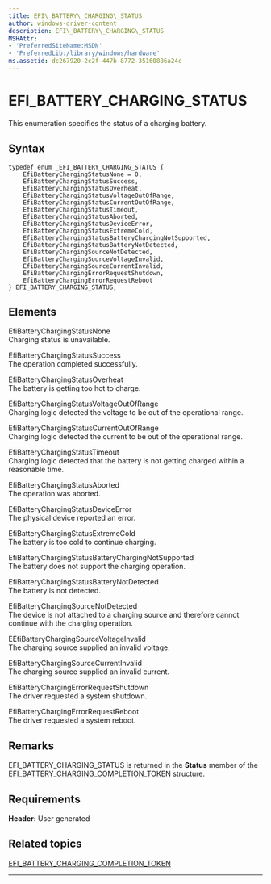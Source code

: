 ```yaml
---
title: EFI\_BATTERY\_CHARGING\_STATUS
author: windows-driver-content
description: EFI\_BATTERY\_CHARGING\_STATUS
MSHAttr:
- 'PreferredSiteName:MSDN'
- 'PreferredLib:/library/windows/hardware'
ms.assetid: dc267920-2c2f-447b-8772-35160886a24c
---
```


# EFI\_BATTERY\_CHARGING\_STATUS


This enumeration specifies the status of a charging battery.

## Syntax


``` syntax
typedef enum _EFI_BATTERY_CHARGING_STATUS {      
    EfiBatteryChargingStatusNone = 0,
    EfiBatteryChargingStatusSuccess,
    EfiBatteryChargingStatusOverheat,
    EfiBatteryChargingStatusVoltageOutOfRange,
    EfiBatteryChargingStatusCurrentOutOfRange,
    EfiBatteryChargingStatusTimeout,
    EfiBatteryChargingStatusAborted,
    EfiBatteryChargingStatusDeviceError,
    EfiBatteryChargingStatusExtremeCold,
    EfiBatteryChargingStatusBatteryChargingNotSupported,
    EfiBatteryChargingStatusBatteryNotDetected,
    EfiBatteryChargingSourceNotDetected,
    EfiBatteryChargingSourceVoltageInvalid,
    EfiBatteryChargingSourceCurrentInvalid,
    EfiBatteryChargingErrorRequestShutdown,
    EfiBatteryChargingErrorRequestReboot
} EFI_BATTERY_CHARGING_STATUS;
```

## Elements


<a href="" id="efibatterychargingstatusnone"></a>EfiBatteryChargingStatusNone  
Charging status is unavailable.

<a href="" id="efibatterychargingstatussuccess"></a>EfiBatteryChargingStatusSuccess  
The operation completed successfully.

<a href="" id="efibatterychargingstatusoverheat"></a>EfiBatteryChargingStatusOverheat  
The battery is getting too hot to charge.

<a href="" id="efibatterychargingstatusvoltageoutofrange"></a>EfiBatteryChargingStatusVoltageOutOfRange  
Charging logic detected the voltage to be out of the operational range.

<a href="" id="efibatterychargingstatuscurrentoutofrange"></a>EfiBatteryChargingStatusCurrentOutOfRange  
Charging logic detected the current to be out of the operational range.

<a href="" id="efibatterychargingstatustimeout"></a>EfiBatteryChargingStatusTimeout  
Charging logic detected that the battery is not getting charged within a reasonable time.

<a href="" id="efibatterychargingstatusaborted"></a>EfiBatteryChargingStatusAborted  
The operation was aborted.

<a href="" id="efibatterychargingstatusdeviceerror"></a>EfiBatteryChargingStatusDeviceError  
The physical device reported an error.

<a href="" id="efibatterychargingstatusextremecold"></a>EfiBatteryChargingStatusExtremeCold  
The battery is too cold to continue charging.

<a href="" id="efibatterychargingstatusbatterychargingnotsupported"></a>EfiBatteryChargingStatusBatteryChargingNotSupported  
The battery does not support the charging operation.

<a href="" id="efibatterychargingstatusbatterynotdetected"></a>EfiBatteryChargingStatusBatteryNotDetected  
The battery is not detected.

<a href="" id="efibatterychargingsourcenotdetected"></a>EfiBatteryChargingSourceNotDetected  
The device is not attached to a charging source and therefore cannot continue with the charging operation.

<a href="" id="eefibatterychargingsourcevoltageinvalid"></a>EEfiBatteryChargingSourceVoltageInvalid  
The charging source supplied an invalid voltage.

<a href="" id="efibatterychargingsourcecurrentinvalid"></a>EfiBatteryChargingSourceCurrentInvalid  
The charging source supplied an invalid current.

<a href="" id="efibatterychargingerrorrequestshutdown"></a>EfiBatteryChargingErrorRequestShutdown  
The driver requested a system shutdown.

<a href="" id="efibatterychargingerrorrequestreboot"></a>EfiBatteryChargingErrorRequestReboot  
The driver requested a system reboot.

## Remarks


EFI\_BATTERY\_CHARGING\_STATUS is returned in the **Status** member of the [EFI\_BATTERY\_CHARGING\_COMPLETION\_TOKEN](efi-battery-charging-completion-token.md) structure.

## Requirements


**Header:** User generated

## Related topics
[EFI\_BATTERY\_CHARGING\_COMPLETION\_TOKEN](efi-battery-charging-completion-token.md)  

--------------------


